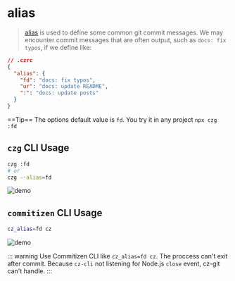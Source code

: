 # alias

> [alias](/config/engineer.html#alias) is used to define some common git commit messages. We may encounter commit messages that are often output, such as `docs: fix typos`, if we define like:

```json
// .czrc
{
  "alias": {
    "fd": "docs: fix typos",
    "ur": "docs: update README",
    ":": "docs: update posts"
  }
}
```

==Tip== The options default value is `fd`. You try it in any project `npx czg :fd`

## `czg` CLI Usage

```bash
czg :fd
# or
czg --alias=fd
```

![demo](https://user-images.githubusercontent.com/40693636/176847992-23cbc56c-5487-4679-a84a-b4fe38a32b34.gif)

## `commitizen` CLI Usage

```bash
cz_alias=fd cz
```

![demo](https://user-images.githubusercontent.com/40693636/176701915-3f57721a-a54b-4e23-8de6-4d205e01ef9f.gif)

::: warning
Use Commitizen CLI like `cz_alias=fd cz`. The proccess can't exit after commit. Because `cz-cli` not listening for Node.js `close` event, cz-git can't handle.
:::
